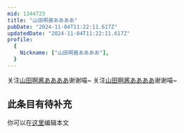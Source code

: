 ```yaml
---
mid: 1344723
title: "山田啊酱ああああ"
pubDate: "2024-11-04T11:22:11.617Z"
updatedDate: "2024-11-04T11:22:11.617Z"
profile:
  {
    Nickname: ["山田啊酱ああああ"],
  }
---
```


关注[山田啊酱ああああ](https://space.bilibili.com/1344723)谢谢喵~ 关注[山田啊酱ああああ](https://space.bilibili.com/1344723)谢谢喵~

## 此条目有待补充
你可以在[这里](https://github.com/Yuhanawa/VTuber.ICU/edit/master/src/content/v/山田啊酱ああああ/index.md)编辑本文
